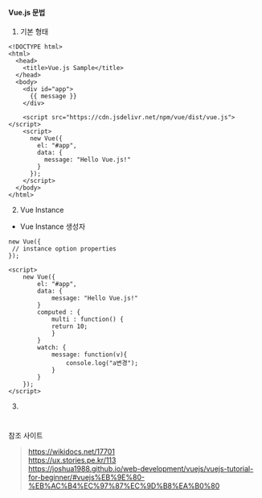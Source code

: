 #### Vue.js 문법

1. 기본 형태

````
<!DOCTYPE html>
<html>
  <head>
    <title>Vue.js Sample</title>
  </head>
  <body>
    <div id="app">
      {{ message }}
    </div>

    <script src="https://cdn.jsdelivr.net/npm/vue/dist/vue.js"></script>
    <script>
      new Vue({
        el: "#app",
        data: {
          message: "Hello Vue.js!"
        }
      });
    </script>
  </body>
</html>
````

2. Vue Instance

 * Vue Instance 생성자
 ```
 new Vue({
  // instance option properties
});
```

````
<script>
    new Vue({
        el: "#app",
        data: {
            message: "Hello Vue.js!"
        }
        computed : {
            multi : function() {
            return 10;
            }
        }
        watch: {
            message: function(v){
                console.log("a변경");
            }
        }
    });
</script>
````

3. 

#  
 참조 사이트 

>  https://wikidocs.net/17701  
>  https://ux.stories.pe.kr/113  
>  https://joshua1988.github.io/web-development/vuejs/vuejs-tutorial-for-beginner/#vuejs%EB%9E%80-%EB%AC%B4%EC%97%87%EC%9D%B8%EA%B0%80